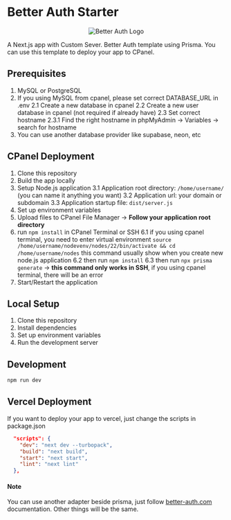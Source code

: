 # Better Auth Starter

<p align="center">
  <picture>
    <source srcset="./banner-dark.png" media="(prefers-color-scheme: dark)">
    <source srcset="./banner.png" media="(prefers-color-scheme: light)">
    <img src="./banner.png" alt="Better Auth Logo">
  </picture>
</p>

A Next.js app with Custom Sever. Better Auth template using Prisma.
You can use this template to deploy your app to CPanel.

## Prerequisites

1. MySQL or PostgreSQL
2. If you using MySQL from cpanel, please set correct DATABASE_URL in .env
   2.1 Create a new database in cpanel
   2.2 Create a new user database in cpanel (not required if already have)
   2.3 Set correct hostname
   2.3.1 Find the right hostname in phpMyAdmin → Variables → search for hostname
3. You can use another database provider like supabase, neon, etc

## CPanel Deployment

1. Clone this repository
2. Build the app locally
3. Setup Node.js application
   3.1 Application root directory: `/home/username/` (you can name it anything you want)
   3.2 Application url: your domain or subdomain
   3.3 Application startup file: `dist/server.js`
4. Set up environment variables
5. Upload files to CPanel File Manager → **Follow your application root directory**
6. run `npm install` in CPanel Terminal or SSH
   6.1 if you using cpanel terminal, you need to enter virtual environment
   `source /home/username/nodevenv/nodes/22/bin/activate && cd /home/username/nodes` this command usually show when you create new node.js application
   6.2 then run `npm install`
   6.3 then run `npx prisma generate` → **this command only works in SSH**, if you using cpanel terminal, there will be an error
7. Start/Restart the application

## Local Setup

1. Clone this repository
2. Install dependencies
3. Set up environment variables
4. Run the development server

## Development

```bash
npm run dev
```

## Vercel Deployment

If you want to deploy your app to vercel, just change the scripts in package.json

```json
  "scripts": {
    "dev": "next dev --turbopack",
    "build": "next build",
    "start": "next start",
    "lint": "next lint"
  },
```

#### Note

You can use another adapter beside prisma, just follow [better-auth.com](https://better-auth.com/docs) documentation. Other things will be the same.
